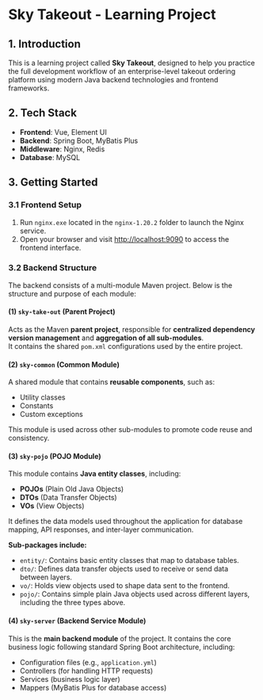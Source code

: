 # Sky Takeout - Learning Project

## 1. Introduction

This is a learning project called **Sky Takeout**, designed to help you practice the full development workflow of an enterprise-level takeout ordering platform using modern Java backend technologies and frontend frameworks.

## 2. Tech Stack

- **Frontend**: Vue, Element UI  
- **Backend**: Spring Boot, MyBatis Plus  
- **Middleware**: Nginx, Redis  
- **Database**: MySQL  

## 3. Getting Started

### 3.1 Frontend Setup

1. Run `nginx.exe` located in the `nginx-1.20.2` folder to launch the Nginx service.  
2. Open your browser and visit [http://localhost:9090](http://localhost:9090) to access the frontend interface.

### 3.2 Backend Structure

The backend consists of a multi-module Maven project. Below is the structure and purpose of each module:

#### (1) `sky-take-out` (Parent Project)

Acts as the Maven **parent project**, responsible for **centralized dependency version management** and **aggregation of all sub-modules**.  
It contains the shared `pom.xml` configurations used by the entire project.

#### (2) `sky-common` (Common Module)

A shared module that contains **reusable components**, such as:

- Utility classes  
- Constants  
- Custom exceptions  

This module is used across other sub-modules to promote code reuse and consistency.

#### (3) `sky-pojo` (POJO Module)

This module contains **Java entity classes**, including:

- **POJOs** (Plain Old Java Objects)  
- **DTOs** (Data Transfer Objects)  
- **VOs** (View Objects)  

It defines the data models used throughout the application for database mapping, API responses, and inter-layer communication.

**Sub-packages include:**

- `entity/`: Contains basic entity classes that map to database tables.  
- `dto/`: Defines data transfer objects used to receive or send data between layers.  
- `vo/`: Holds view objects used to shape data sent to the frontend.  
- `pojo/`: Contains simple plain Java objects used across different layers, including the three types above.

#### (4) `sky-server` (Backend Service Module)

This is the **main backend module** of the project. It contains the core business logic following standard Spring Boot architecture, including:

- Configuration files (e.g., `application.yml`)  
- Controllers (for handling HTTP requests)  
- Services (business logic layer)  
- Mappers (MyBatis Plus for database access)